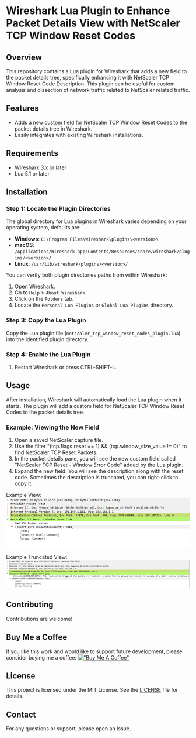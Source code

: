 # Wireshark Lua Plugin to Enhance Packet Details View with NetScaler TCP Window Reset Codes

## Overview

This repository contains a Lua plugin for Wireshark that adds a new field to the packet details tree, specifically enhancing it with NetScaler TCP Window Reset Code Description. This plugin can be useful for custom analysis and dissection of network traffic related to NetScaler related traffic.

## Features

- Adds a new custom field for NetScaler TCP Window Reset Codes to the packet details tree in Wireshark.
- Easily integrates with existing Wireshark installations.

## Requirements

- Wireshark 3.x or later
- Lua 5.1 or later

## Installation

### Step 1: Locate the Plugin Directories

The global directory for Lua plugins in Wireshark varies depending on your operating system, defaults are:

- **Windows**: `C:\Program Files\Wireshark\plugins\<version>\`
- **macOS**: `/Applications/Wireshark.app/Contents/Resources/share/wireshark/plugins/<version>/`
- **Linux**: `/usr/lib/wireshark/plugins/<version>/`

You can verify both plugin directories paths from within Wireshark:

1. Open Wireshark.
2. Go to `Help` > `About Wireshark`.
3. Click on the `Folders` tab.
4. Locate the `Personal Lua Plugins` or `Global Lua Plugins` directory.

### Step 3: Copy the Lua Plugin

Copy the Lua plugin file (`netscaler_tcp_window_reset_codes_plugin.lua`) into the identified plugin directory.

### Step 4: Enable the Lua Plugin

1. Restart Wireshark or press CTRL-SHIFT-L.

## Usage

After installation, Wireshark will automatically load the Lua plugin when it starts. The plugin will add a custom field for NetScaler TCP Window Reset Codes to the packet details tree.

### Example: Viewing the New Field

1. Open a saved NetScaler capture file.
2. Use the filter "(tcp.flags.reset == 1) && (tcp.window_size_value != 0)" to find NetScaler TCP Reset Packets.
3. In the packet details pane, you will see the new custom field called "NetScaler TCP Reset - Window Error Code" added by the Lua plugin.
4. Expand the new field. You will see the description along with the reset code. Sometimes the description is truncated, you can right-click to copy it. 

Example View:
![Example View](images/example.png)

Example Truncated View:
![Example Truncated View](images/example_truncated.png)
## Contributing

Contributions are welcome! 

## Buy Me a Coffee
If you like this work and would like to support future development, please consider buying me a coffee:
[!["Buy Me A Coffee"](https://www.buymeacoffee.com/assets/img/custom_images/orange_img.png)](https://www.buymeacoffee.com/abskulaity)

## License

This project is licensed under the MIT License. See the [LICENSE](LICENSE.txt) file for details.

## Contact

For any questions or support, please open an Issue.